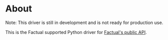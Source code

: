 # About

Note: This driver is still in development and is not ready for production use. 

This is the Factual supported Python driver for [Factual's public API](http://developer.factual.com/display/docs/Factual+Developer+APIs+Version+3).
